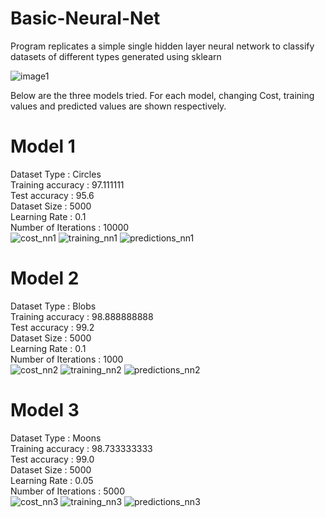 # Basic-Neural-Net

Program replicates a simple single hidden layer neural network to classify datasets of different types generated using sklearn

![image1](https://user-images.githubusercontent.com/13309365/40879268-008c94fa-66bb-11e8-8bf8-7ed90e9348e8.png)

Below are the three models tried. For each model, changing Cost, training values and predicted values are shown respectively. 


# Model 1  
Dataset Type : Circles  
Training accuracy : 97.111111  
Test accuracy : 95.6   
Dataset Size : 5000   
Learning Rate : 0.1  
Number of Iterations : 10000  
![cost_nn1](https://user-images.githubusercontent.com/13309365/40879250-e90d512a-66ba-11e8-80e6-94ba2e966fa5.png)
![training_nn1](https://user-images.githubusercontent.com/13309365/40879254-ee862802-66ba-11e8-8d92-f8996d1ac310.png)
![predictions_nn1](https://user-images.githubusercontent.com/13309365/40879247-e59b9aec-66ba-11e8-82c8-ab9d6dc8598f.png)

# Model 2  
Dataset Type : Blobs  
Training accuracy : 98.888888888  
Test accuracy : 99.2  
Dataset Size : 5000  
Learning Rate : 0.1  
Number of Iterations : 1000  
![cost_nn2](https://user-images.githubusercontent.com/13309365/40879261-f640e654-66ba-11e8-9572-6c35e4e1b633.png)
![training_nn2](https://user-images.githubusercontent.com/13309365/40879256-f1674830-66ba-11e8-8592-0f02b6594939.png)
![predictions_nn2](https://user-images.githubusercontent.com/13309365/40879259-f4684ca0-66ba-11e8-9e3e-0182f398f0e5.png)

# Model 3  
Dataset Type : Moons  
Training accuracy : 98.733333333  
Test accuracy : 99.0  
Dataset Size : 5000  
Learning Rate : 0.05  
Number of Iterations : 5000  
![cost_nn3](https://user-images.githubusercontent.com/13309365/40879267-fefdf0d4-66ba-11e8-9295-d0c4c1af4a50.png)
![training_nn3](https://user-images.githubusercontent.com/13309365/40879264-f9f96d5c-66ba-11e8-8308-370382a12196.png)
![predictions_nn3](https://user-images.githubusercontent.com/13309365/40879266-fc226b92-66ba-11e8-8754-d841543eca8e.png)

